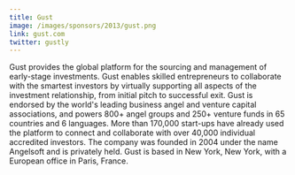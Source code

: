 ```yaml
---
title: Gust
image: /images/sponsors/2013/gust.png
link: gust.com
twitter: gustly
---
```


Gust provides the global platform for the sourcing and management of early-stage investments. Gust enables skilled entrepreneurs to collaborate with the smartest investors by virtually supporting all aspects of the investment relationship, from initial pitch to successful exit. Gust is endorsed by the world's leading business angel and venture capital associations, and powers 800+  angel groups and 250+ venture funds in 65  countries and 6 languages. More than 170,000 start-ups have already used the platform to connect and collaborate with over 40,000 individual accredited investors. The company was founded in 2004 under the name Angelsoft and is privately held. Gust is based in New York, New York, with a European office in Paris, France.

